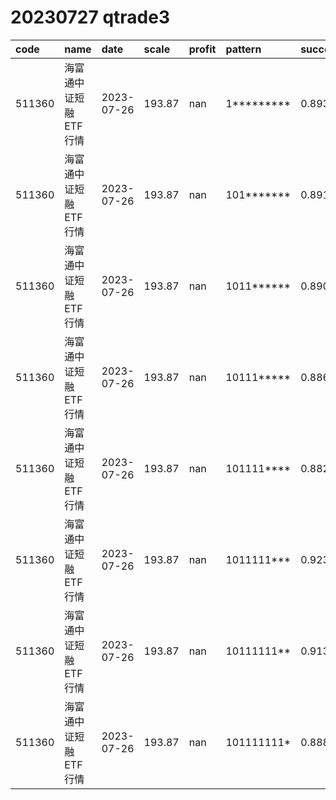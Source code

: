 
# 20230727 qtrade3
 | code | name | date | scale | profit | pattern | success_rate | success_cnt | fund_cnt | 
 | :----- | :----- | :----- | :----- | :----- | :----- | :----- | :----- | :----- | 
 | 511360 | 海富通中证短融ETF行情 | 2023-07-26 | 193.87 | nan | 1********* | 0.8937381404174574 | 471 | 527 | 
 | 511360 | 海富通中证短融ETF行情 | 2023-07-26 | 193.87 | nan | 101******* | 0.8918918918918919 | 66 | 74 | 
 | 511360 | 海富通中证短融ETF行情 | 2023-07-26 | 193.87 | nan | 1011****** | 0.8909090909090909 | 49 | 55 | 
 | 511360 | 海富通中证短融ETF行情 | 2023-07-26 | 193.87 | nan | 10111***** | 0.8863636363636364 | 39 | 44 | 
 | 511360 | 海富通中证短融ETF行情 | 2023-07-26 | 193.87 | nan | 101111**** | 0.8823529411764706 | 30 | 34 | 
 | 511360 | 海富通中证短融ETF行情 | 2023-07-26 | 193.87 | nan | 1011111*** | 0.9230769230769231 | 24 | 26 | 
 | 511360 | 海富通中证短融ETF行情 | 2023-07-26 | 193.87 | nan | 10111111** | 0.9130434782608695 | 21 | 23 | 
 | 511360 | 海富通中证短融ETF行情 | 2023-07-26 | 193.87 | nan | 101111111* | 0.8888888888888888 | 16 | 18 | 
